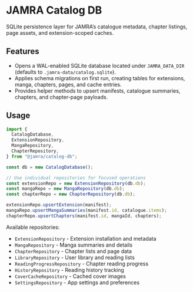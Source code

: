 # JAMRA Catalog DB

SQLite persistence layer for JAMRA’s catalogue metadata, chapter listings, page assets, and extension-scoped caches.

## Features

- Opens a WAL-enabled SQLite database located under `JAMRA_DATA_DIR` (defaults to `.jamra-data/catalog.sqlite`).
- Applies schema migrations on first run, creating tables for extensions, manga, chapters, pages, and cache entries.
- Provides helper methods to upsert manifests, catalogue summaries, chapters, and chapter-page payloads.

## Usage

```ts
import {
  CatalogDatabase,
  ExtensionRepository,
  MangaRepository,
  ChapterRepository,
} from "@jamra/catalog-db";

const db = new CatalogDatabase();

// Use individual repositories for focused operations
const extensionRepo = new ExtensionRepository(db.db);
const mangaRepo = new MangaRepository(db.db);
const chapterRepo = new ChapterRepository(db.db);

extensionRepo.upsertExtension(manifest);
mangaRepo.upsertMangaSummaries(manifest.id, catalogue.items);
chapterRepo.upsertChapters(manifest.id, mangaId, chapters);
```

Available repositories:
- `ExtensionRepository` - Extension installation and metadata
- `MangaRepository` - Manga summaries and details
- `ChapterRepository` - Chapter lists and page data
- `LibraryRepository` - User library and reading lists
- `ReadingProgressRepository` - Chapter reading progress
- `HistoryRepository` - Reading history tracking
- `CoverCacheRepository` - Cached cover images
- `SettingsRepository` - App settings and preferences
